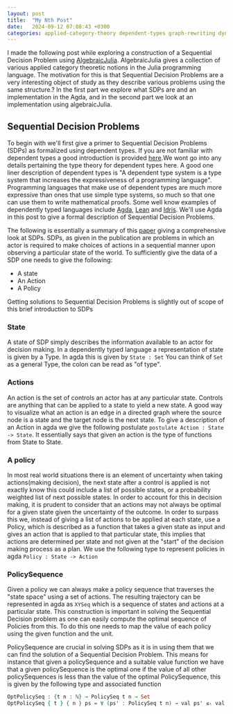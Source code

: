 ```yaml
---
layout: post
title:  "My Nth Post"
date:   2024-09-12 07:08:43 +0300
categories: applied-category-theory dependent-types graph-rewriting dynamical-systems
---
```

I made the following post while exploring a construction of a Sequential Decision Problem using [AlgebraicJulia](https://www.algebraicjulia.org/). AlgebraicJulia
gives a collection of various applied category theoretic notions in the Julia programming language. The motivation for this is that Sequential Decision Problems are
a very interesting object of study as they describe various problems using the same structure.? In the first part we explore what SDPs are and an implementation
in the Agda, and in the second part we look at an implementation using algebraicJulia.

## Sequential Decision Problems

To begin with we'll first give a primer to Sequential Decision Problems (SDPs) as formalized using dependent types. If you are not familiar with dependent types a good
introduction is provided [here](https://golem.ph.utexas.edu/category/2010/03/in_praise_of_dependent_types.html).We wont go into any details pertaining the type theory for dependent types here. A good one liner description of dependent types is
"A dependent type system is a type system that increases the expressiveness of a programming language". Programming languages that make use of dependent types are much
more expressive than ones that use simple type systems, so much so that one can use them to write mathematical proofs. Some well know examples of dependently typed
languages include [Agda](https://agda.readthedocs.io/en/v2.6.4.3-r1/getting-started/what-is-agda.html), [Lean](https://lean-lang.org/) and [Idris](https://www.idris-lang.org/). We'll use Agda in this post to give a formal description of Sequential Decision Problems.

The following is essentially a summary of this [paper](https://arxiv.org/abs/1610.07145v5) giving a comprehensive look at SDPs. SDPs, as given in the publication are problems in which an actor is
required to make choices of actions in a sequential manner upon observing a particular state of the world. To sufficiently give the data of a SDP one needs to give the
following:

- A state
- An Action
- A Policy

Getting solutions to Sequential Decision Problems is slightly out of scope of this brief introduction to SDPs

### State

A state of SDP simply describes the information available to an actor for decision making. In a dependently typed language a representation of state is given by a Type.
In agda this is given by `State : Set`
You can think of `Set` as a general Type, the colon can be read as "of type".

### Actions

An action is the set of controls an actor has at any particular state. Controls are anything that can be applied to a state to yield a new state. A good way to
visualize what an action is an edge in a directed graph where the source node is a state and the target node is the next state. To give a description of an Action in
agda we give the following postulate `postulate Action : State -> State`. It essentially says that given an action is the type of functions from State to State.

### A policy

In most real world situations there is an element of uncertainty when taking actions(making decision), the next state after a control is applied is not exactly know
this could include a list of possible states, or a probability weighted list of next possible states. In order to account for this in decision making, it is prudent to
consider that an actions may not always be optimal for a given state given the uncertainty of the outcome. In order to surpass this we, instead of giving a list of
actions to be applied at each state, use a Policy, which is described as a function that takes a given state as input and gives an action that is applied to that
particular state, this implies that actions are determined per state and not given at the "start" of the decision making process as a plan. We use the following type
to represent policies in agda `Policy : State -> Action`

### PolicySequence

Given a policy we can always make a policy sequence that traverses the "state space" using a set of actions. The resulting trajectory can be represented in agda
as `XYSeq` which is a sequence of states and actions at a particular state. This construction is important in solving the Sequential Decision problem as one can
easily compute the optimal sequence of Policies from this. To do this one needs to map the value of each policy using the given function and the unit.

PolicySequence are crucial in solving SDPs as it is in using them that we can find the solution of a Sequential Decision Problem. This means for instance that
given a policySequence and a suitable value function we have that a given policySequence is the optimal one if the value of all other policySequences is less than
the value of the optimal PolicySequence, this is given by the following type and associated function

```agda
OptPolicySeq : {t n : ℕ} → PolicySeq t n → Set
OptPolicySeq { t } { n } ps = ∀ (ps' : PolicySeq t n) → val ps' ≤ₗ val ps
```
